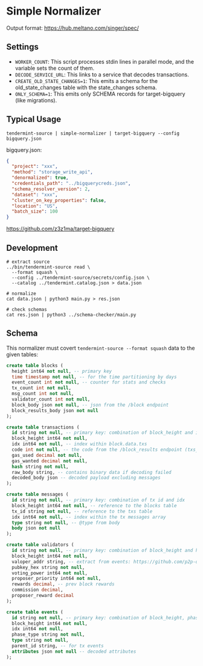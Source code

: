 # Simple Normalizer

Output format: https://hub.meltano.com/singer/spec/

## Settings

 - `WORKER_COUNT`: This script processes stdin lines in parallel mode, and the variable sets the count of them.
 - `DECODE_SERVICE_URL`: This links to a service that decodes transactions.
 - `CREATE_OLD_STATE_CHANGES=1`: This emits a schema for the old_state_changes table with the state_changes schema.
 - `ONLY_SCHEMA=1`: This emits only SCHEMA records for target-bigquery (like migrations).

## Typical Usage

```
tendermint-source | simple-normalizer | target-bigquery --config bigquery.json
```

bigquery.json:

```json
{
  "project": "xxx",
  "method": "storage_write_api",
  "denormalized": true,
  "credentials_path": "../bigquerycreds.json",
  "schema_resolver_version": 2,
  "dataset": "xxx",
  "cluster_on_key_properties": false,
  "location": "US",
  "batch_size": 100
}
```

https://github.com/z3z1ma/target-bigquery

## Development

```
# extract source
../bin/tendermint-source read \
  --format squash \
  --config ../tendermint-source/secrets/config.json \
  --catalog ../tendermint.catalog.json > data.json

# normalize
cat data.json | python3 main.py > res.json

# check schemas
cat res.json | python3 ../schema-checker/main.py
```

## Schema

This normalizer must covert `tendermint-source --format squash` data to
the given tables:

```sql
create table blocks (
  height int64 not null, -- primary key
  time timestamp not null, -- for the time partitioning by days
  event_count int not null, -- counter for stats and checks
  tx_count int not null,
  msg_count int not null,
  validator_count int not null,
  block_body json not null, -- json from the /block endpoint
  block_results_body json not null
);

create table transactions (
  id string not null, -- primary key: combination of block_height and idx
  block_height int64 not null,
  idx int64 not null, -- index within block.data.txs
  code int not null, -- the code from the /block_results endpoint (txs_results[tx_idx].code), 0 if success
  gas_used decimal not null,
  gas_wanted decimal not null,
  hash string not null,
  raw_body string, -- contains binary data if decoding failed
  decoded_body json -- decoded payload excluding messages
);

create table messages (
  id string not null, -- primary key: combination of tx id and idx
  block_height int64 not null, -- reference to the blocks table
  tx_id string not null, -- reference to the txs table
  idx int64 not null, -- index within the tx messages array
  type string not null, -- @type from body
  body json not null
);

create table validators (
  id string not null, -- primary key: combination of block_height and hex_addr
  block_height int64 not null,
  valoper_addr string, -- extract from events: https://github.com/p2p-org/p2p-cosmos-research/blob/master/active_validators_by_rewards
  pubkey_hex string not null,
  voting_power int64 not null,
  proposer_priority int64 not null,
  rewards decimal, -- prev block rewards
  commission decimal,
  proposer_reward decimal
);

create table events (
  id string not null, -- primary key: combination of block_height, phase_type, and idx
  block_height int64 not null,
  idx int64 not null,
  phase_type string not null,
  type string not null,
  parent_id string, -- for tx events
  attributes json not null -- decoded attributes
);
```
